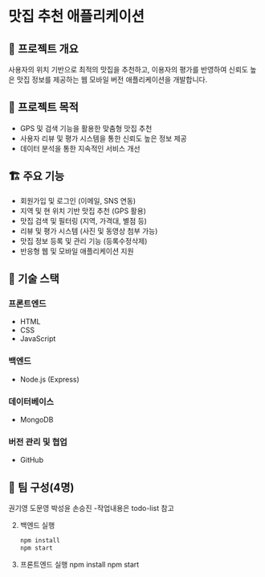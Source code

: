 # 맛집 추천 애플리케이션

## 📌 프로젝트 개요
사용자의 위치 기반으로 최적의 맛집을 추천하고, 이용자의 평가를 반영하여 신뢰도 높은 맛집 정보를 제공하는 웹 모바일 버전 애플리케이션을 개발합니다.

## 🎯 프로젝트 목적
- GPS 및 검색 기능을 활용한 맞춤형 맛집 추천
- 사용자 리뷰 및 평가 시스템을 통한 신뢰도 높은 정보 제공
- 데이터 분석을 통한 지속적인 서비스 개선

## 🏗️ 주요 기능
- 회원가입 및 로그인 (이메일, SNS 연동)
- 지역 및 현 위치 기반 맛집 추천 (GPS 활용)
- 맛집 검색 및 필터링 (지역, 가격대, 별점 등)
- 리뷰 및 평가 시스템 (사진 및 동영상 첨부 가능)
- 맛집 정보 등록 및 관리 기능 (등록수정삭제)
- 반응형 웹 및 모바일 애플리케이션 지원

## 🔧 기술 스택
### 프론트엔드
- HTML
- CSS
- JavaScript

### 백엔드
- Node.js (Express)

### 데이터베이스
- MongoDB

### 버전 관리 및 협업
- GitHub

## 👥 팀 구성(4명)
권기영
도문영
박성윤
손승진
-작업내용은 todo-list 참고


2. 백엔드 실행
   ```sh
   npm install
   npm start
   ```
3. 프론트엔드 실행
   npm install
   npm start
   ```
